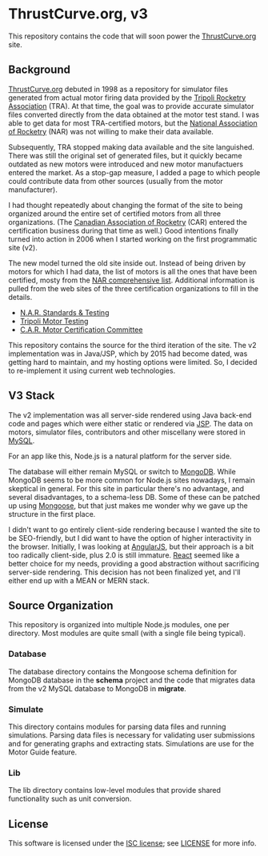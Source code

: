 # ThrustCurve.org, v3

This repository contains the code that will soon power the [ThrustCurve.org](http://thrustcurve.org/) site.

## Background

[ThrustCurve.org](http://thrustcurve.org/)
debuted in 1998 as a repository for simulator files generated from
actual motor firing data provided by the
[Tripoli Rocketry Association](http://www.tripoli.org) (TRA).
At that time, the goal was to provide accurate simulator files converted directly
from the data obtained at the motor test stand.
I was able to get data for most TRA-certified motors,
but the [National Association of Rocketry](http://www.nar.org) (NAR)
was not willing to make their data available.

Subsequently, TRA stopped making data available and the site languished.
There was still the original set of generated files, but it quickly became outdated
as new motors were introduced and new motor manufactuers entered the market.
As a stop-gap measure, I added a page to which people could contribute data
from other sources (usually from the motor manufacturer).

I had thought repeatedly about changing the format of the site to being
organized around the entire set of certified motors from all three organizations.
(The
[Canadian Association of Rocketry](http://www.canadianrocketry.org)
(CAR) entered the certification business during that time as well.)
Good intentions finally turned into action in 2006 when I started working on
the first programmatic site (v2).

The new model turned the old site inside out.
Instead of being driven by motors for which I had data, the list of motors is all the ones
that have been certified,
mosty from the [NAR comprehensive list](http://nar.org/SandT/pdf/CombinedList.pdf).
Additional information is pulled from the web sites of the three certification
organizations to fill in the details.

 * [N.A.R. Standards & Testing](http://www.nar.org/standards-and-testing-committee/)
 * [Tripoli Motor Testing](http://www.tripoli.org/)
 * [C.A.R. Motor Certification Committee](http://www.canadianrocketry.org/mcc_about.php)

This repository contains the source for the third iteration of the site.
The v2 implementation was in Java/JSP, which by 2015 had become dated, was getting hard
to maintain, and my hosting options were limited.
So, I decided to re-implement it using current web technologies.

## V3 Stack

The v2 implementation was all server-side rendered using Java back-end code and pages which
were either static or rendered via [JSP](https://en.wikipedia.org/wiki/JavaServer_Pages).
The data on motors, simulator files, contributors and other miscellany were stored in
[MySQL](http://dev.mysql.com/).

For an app like this, Node.js is a natural platform for the server side.

The database will either remain MySQL or switch to [MongoDB](https://www.mongodb.com/).
While MongoDB seems to be more common for Node.js sites nowadays, I remain skeptical in general.
For this site in particular there's no advantage, and several disadvantages, to a schema-less DB.
Some of these can be patched up using [Mongoose](http://mongoosejs.com/), but that just makes
me wonder why we gave up the structure in the first place.

I didn't want to go entirely client-side rendering because I wanted the site to be SEO-friendly,
but I did want to have the option of higher interactivity in the browser.
Initially, I was looking at [AngularJS](https://angularjs.org/), but their approach is a bit too
radically client-side, plus 2.0 is still immature.
[React](https://facebook.github.io/react/) seemed like a better choice for my needs,
providing a good abstraction without sacrificing server-side rendering.
This decision has not been finalized yet, and I'll either end up with a MEAN or MERN stack.


## Source Organization

This repository is organized into multiple Node.js modules, one per directory.
Most modules are quite small (with a single file being typical).

### Database

The database directory contains the Mongoose schema definition for MongoDB database in the __schema__ project
and the code that migrates data from the v2 MySQL database to MongoDB in __migrate__.

### Simulate

This directory contains modules for parsing data files and running simulations.
Parsing data files is necessary for validating user submissions and for generating graphs and extracting stats.
Simulations are use for the Motor Guide feature.

### Lib

The lib directory contains low-level modules that provide shared functionality such as unit conversion.


## License

This software is licensed under the [ISC license](https://opensource.org/licenses/ISC); see [LICENSE](LICENSE) for more info.
